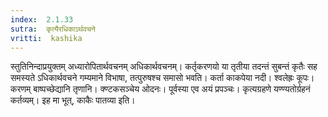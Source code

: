 ```yaml
---
index:  2.1.33
sutra:  कृत्यैरधिकाऽर्थवचने
vritti:  kashika 
---
```


स्तुतिनिन्दाप्रयुक्तम् अध्यारोपितार्थवचनम् अधिकार्थवचनम्। कर्तृकरणयो या तृतीया तदन्तं सुबन्तं कृतैः सह समस्यते ऽधिकार्थवचने गम्यमाने विभाषा, तत्पुरुषश्च समासो भवति। कर्ता काकपेया नदी। श्वलेह्रः कूपः। करणम् बाष्पच्छेद्यानि तृणानि। क्ण्टकसञ्चेय ओदनः। पूर्वस्या एव अयं प्रपञ्चः। कृत्यग्रहणे यण्ण्यतोर्ग्रहनं कर्तव्यम्। इह मा भूत्, काकैः पातव्या इति।


